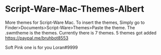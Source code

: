 # Script-Ware-Mac-Themes-Albert
More themes for Script-Ware Mac.
To insert the themes, Simply go to Finder>Documents>Script-Ware>Themes>Paste the theme.
The .swmtheme is the themes.
Currently there is 7 themes. 5 themes got added
https://paypal.me/bruhbot8553

Soft Pink one is for you Loran#9999

